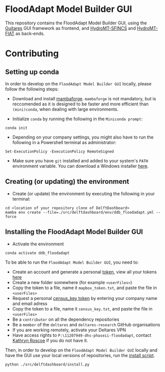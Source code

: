 # FloodAdapt Model Builder GUI
This repository contains the FloodAdapt Model Builder GUI, using the [Guitares](https://github.com/Deltares/guitares) GUI framework as frontend, and [HydroMT-SFINCS](https://github.com/Deltares/hydromt_sfincs) and [HydroMT-FIAT](https://github.com/Deltares/hydromt_fiat) as back-ends.

# Contributing


## Setting up conda

In order to develop on the `FloodAdapt Model Builder GUI` locally, please follow the following steps:

- Download and install [mambaforge](https://mamba.readthedocs.io/en/latest/installation.html#fresh-install). `mambaforge` is not mandatory, but is reccomended as it is designed to be faster and more efficient than `(mini)conda`, when dealing with large environments.

- Initialize `conda` by running the following in the `Miniconda prompt`:

```
conda init
```

- Depending on your company settings, you might also have to run the following in a Powershell terminal as administrator:

```
Set-ExecutionPolicy -ExecutionPolicy RemoteSigned
```

- Make sure you have `git` installed and added to your system's `PATH` environment variable. You can download a Windows installer [here](https://gitforwindows.org/).


## Creating (or updating) the environment

- Create (or update) the environment by executing the following in your terminal:

```
cd <location of your repository clone of DelftDashboard> 
mamba env create --file=./src/delftdashboard/env/ddb_floodadapt.yml --force
```

## Installing the FloodAdapt Model Builder GUI

- Activate the environment

```
conda activate ddb_floodadapt
```

To be able to run the `FloodAdapt Model Builder GUI`, you need to:
- Create an account and generate a personal [token](https://www.mapbox.com/), view all your tokens [here](https://account.mapbox.com/access-tokens)
- Create a new folder somewhere (for example `<userFiles>`)
- Copy the token to a file, name it `mapbox_token.txt`, and paste the file in `<userFiles>`
- Request a personal [census_key token](https://api.census.gov/data/key_signup.html) by entering your company name and email adress
- Copy the token to a file, name it `census_key.txt`, and paste the file in `<userFiles>`
- Be a `contributor` on all the dependency repositories
- Be a `member` of the `deltares` and `deltares-research` GitHub organisations
- If you are working remotely, activate your Deltares VPN
- Have access rights to `P:\11207949-dhs-phaseii-floodadapt`, contact [Kathryn Roscoe](kathryn.roscoe@deltares.nl) if you do not have it.

Then, in order to develop on the `FloodAdapt Model Builder GUI` locally and have the GUI use your local versions of repositories, run the [install script](src/delftdashboard/install.py).

```
python ./src/delftdashboard/install.py
```